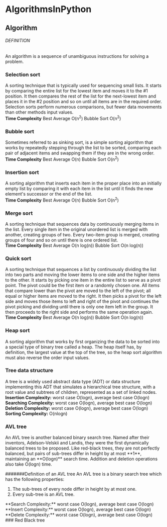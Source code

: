 # AlgorithmsInPython
## Algorithm
###### DEFINITION 
An algorithm is a sequence of unambiguous instructions for solving a problem.

### Selection sort
A sorting technique that is typically used for sequencing small lists. It starts by comparing the entire list for the lowest item and moves it to the #1 position. It then compares the rest of the list for the next-lowest item and places it in the #2 position and so on until all items are in the required order. Selection sorts perform numerous comparisons, but fewer data movements than other methods input values.<br/>
**Time Complexity**	Best	Average O(n<sup>2</sup>)	Bubble Sort	O(n<sup>2</sup>)

### Bubble sort
Sometimes referred to as sinking sort, is a simple sorting algorithm that works by repeatedly stepping through the list to be sorted, comparing each pair of adjacent items and swapping them if they are in the wrong order.<br/>
**Time Complexity**	Best	Average O(n)	Bubble Sort	O(n<sup>2</sup>)

### Insertion sort
A sorting algorithm that inserts each item in the proper place into an initially empty list by comparing it with each item in the list until it finds the new element's successor or the end of the list. <br/>
**Time Complexity**	Best	Average O(n)	Bubble Sort	O(n<sup>2</sup>)

### Merge sort
A sorting technique that sequences data by continuously merging items in the list. Every single item in the original unordered list is merged with another, creating groups of two. Every two-item group is merged, creating groups of four and so on until there is one ordered list.<br/>
**Time Complexity**	Best	Average  O(n log(n))	 Bubble Sort		O(n log(n))

### Quick sort
A sorting technique that sequences a list by continuously dividing the list into two parts and moving the lower items to one side and the higher items to the other. It starts by picking one item in the entire list to serve as a pivot point. The pivot could be the first item or a randomly chosen one. All items that compare lower than the pivot are moved to the left of the pivot; all equal or higher items are moved to the right. It then picks a pivot for the left side and moves those items to left and right of the pivot and continues the pivot picking and dividing until there is only one item left in the group. It then proceeds to the right side and performs the same operation again. <br/>
**Time Complexity**	Best	Average  O(n log(n))	 Bubble Sort		O(n log(n))

### Heap sort
A sorting algorithm that works by first organizing the data to be sorted into a special type of binary tree called a heap. The heap itself has, by definition, the largest value at the top of the tree, so the heap sort algorithm must also reverse the order input values.

### Tree data structure 
 A tree is a widely used abstract data type (ADT) or data structure implementing this ADT that simulates a hierarchical tree structure, with a root value and subtrees of children, represented as a set of linked nodes.<br/>
**Insertion Complexity:**	worst case O(logn), average best case O(logn)<br/>
**Searching Complexity:**	worst case O(logn), average best case O(logn)<br/>
**Deletion Complexity:**	worst case O(logn), average best case O(logn)<br/>
**Sorting Complexity:**  O(nlogn)

### AVL tree
<p>An AVL tree is another balanced binary search tree. Named after their inventors, Adelson-Velskii and Landis, they were the first dynamically balanced trees to be proposed. Like red-black trees, they are not perfectly balanced, but pairs of sub-trees differ in height by at most **1**, maintaining an **O(logn)** search time. Addition and deletion operations also take O(logn) time.</p>
#######Definition of an AVL tree
An AVL tree is a binary search tree which has the following properties:<br/>
<ol>
<li>The sub-trees of every node differ in height by at most one.</li>
<li>Every sub-tree is an AVL tree.</li>
</ol>
**Search Complexity:**	worst case O(logn), average best case O(logn)<br/>
**Insert Complexity:** worst case O(logn), average best case O(logn)<br/>
**Delete Complexity:**	worst case O(logn), average best case O(logn)<br/>
### Red Black tree
